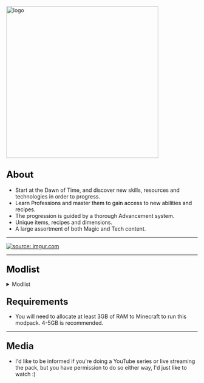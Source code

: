 <img align="center" img src="https://i.imgur.com/FBp7Yic.png" alt="logo" width="400"/>

## <span style="color: #000000;"><span style="font-size: 24px;">About</span></span>

*   Start at the Dawn of Time, and discover new skills, resources and technologies in order to progress.
*   <span style="color: #000000;">Learn Professions and master them to gain access to new abilities and recipes.  
    </span>
*   The progression is guided by a thorough Advancement system.
*   Unique items, recipes and dimensions.
*   A large assortment of both Magic and Tech content.

* * *

[![](https://discordapp.com/assets/fc0b01fe10a0b8c602fb0106d8189d9b.png "source: imgur.com")](https://discord.gg/HnWNd7X)

* * *

### <span style="color: #000000; font-size: 24px;">Modlist</span>

<details> 
  <summary>Modlist</summary>
    <p>
	<ul>
<li>



   [CraftTweaker (by jaredlll08)](https://minecraft.curseforge.com/mc-mods/239197)</li>
<li>

   [MTLib (by jaredlll08)](https://minecraft.curseforge.com/mc-mods/253211)</li>
<li>

   [ModTweaker (by jaredlll08)](https://minecraft.curseforge.com/mc-mods/220954)</li>
<li>

   [B.A.S.E (by lanse505)](https://minecraft.curseforge.com/mc-mods/246996)</li>
<li>

   [ContentTweaker (by jaredlll08)](https://minecraft.curseforge.com/mc-mods/237065)</li>
<li>

   [Athenaeum (by codetaylor)](https://minecraft.curseforge.com/mc-mods/284350)</li>
<li>

   [Artisan Worktables (by codetaylor)](https://minecraft.curseforge.com/mc-mods/284351)</li>
<li>

   [Bookshelf (by Darkhax)](https://minecraft.curseforge.com/mc-mods/228525)</li>
<li>

   [Game Stages (by Darkhax)](https://minecraft.curseforge.com/mc-mods/268655)</li>
<li>

   [Item Stages (by Darkhax)](https://minecraft.curseforge.com/mc-mods/280316)</li>
<li>

   [Mob Stages (by Darkhax)](https://minecraft.curseforge.com/mc-mods/278359)</li>
<li>

   [Recipe Stages (by jaredlll08)](https://minecraft.curseforge.com/mc-mods/280554)</li>
<li>

   [Ore Stages (by Darkhax)](https://minecraft.curseforge.com/mc-mods/290201)</li>
<li>

   [JourneyMap (by techbrew)](https://minecraft.curseforge.com/mc-mods/32274)</li>
<li>

   [JourneyMapStages (by Darkhax)](https://minecraft.curseforge.com/mc-mods/289753)</li>
<li>

   [Dynamic Trees (by ferreusveritas)](https://minecraft.curseforge.com/mc-mods/252818)</li>
<li>

   [TellMe (by masa_)](https://minecraft.curseforge.com/mc-mods/225781)</li>
<li>

   [Caliper (by Darkhax)](https://minecraft.curseforge.com/mc-mods/266824)</li>
<li>

   [BetterFps (by Guichaguri)](https://minecraft.curseforge.com/mc-mods/229876)</li>
<li>

   [TipTheScales (by jaredlll08)](https://minecraft.curseforge.com/mc-mods/282313)</li>
<li>

   [JustTheTips (by deflatedpickle)](https://minecraft.curseforge.com/mc-mods/275356)</li>
<li>

   [Controlling (by jaredlll08)](https://minecraft.curseforge.com/mc-mods/250398)</li>
<li>

   [Placebo (by Shadows_of_Fire)](https://minecraft.curseforge.com/mc-mods/283644)</li>
<li>

   [Toast Control (by Shadows_of_Fire)](https://minecraft.curseforge.com/mc-mods/271740)</li>
<li>

   [Default Options (by BlayTheNinth)](https://minecraft.curseforge.com/mc-mods/232131)</li>
<li>

   [Default World Generator (port) (by EzTerry)](https://minecraft.curseforge.com/mc-mods/241140)</li>
<li>

   [Just Enough Items (JEI) (by mezz)](https://minecraft.curseforge.com/mc-mods/238222)</li>
<li>

   [Hwyla (by TehNut)](https://minecraft.curseforge.com/mc-mods/253449)</li>
<li>

   [TombManyGraves 2 API (by M4thG33k)](https://minecraft.curseforge.com/mc-mods/294202)</li>
<li>

   [Tomb Many Graves 2 (by M4thG33k)](https://minecraft.curseforge.com/mc-mods/262823)</li>
<li>

   [Better Advancements (by Way2muchnoise)](https://minecraft.curseforge.com/mc-mods/272515)</li>
<li>

   [BNBGamingLib (by BloodNBonesGaming)](https://minecraft.curseforge.com/mc-mods/229587)</li>
<li>

   [BnBGamingCore (by BloodNBonesGaming)](https://minecraft.curseforge.com/mc-mods/274341)</li>
<li>

   [Triumph (by BloodNBonesGaming)](https://minecraft.curseforge.com/mc-mods/235492)</li>
<li>

   [Custom Main Menu (by lumien231)](https://minecraft.curseforge.com/mc-mods/226406)</li>
<li>

   [Resource Loader (by lumien231)](https://minecraft.curseforge.com/mc-mods/226447)</li>
<li>

   [Inventory Tweaks (by Kobata)](https://minecraft.curseforge.com/mc-mods/223094)</li>
<li>

   [Morpheus (by Quetzi)](https://minecraft.curseforge.com/mc-mods/69118)</li>
<li>

   [Mouse Tweaks (by YaLTeR97)](https://minecraft.curseforge.com/mc-mods/60089)</li>
<li>

   [Chisels & Bits (by AlgorithmX2)](https://minecraft.curseforge.com/mc-mods/231095)</li>
<li>

   [AppleSkin (by squeek502)](https://minecraft.curseforge.com/mc-mods/248787)</li>
<li>

   [Mantle (by mDiyo)](https://minecraft.curseforge.com/mc-mods/74924)</li>
<li>

   [Natura (by mDiyo)](https://minecraft.curseforge.com/mc-mods/74120)</li>
<li>

   [ReAuth (by TechnicianLP)](https://minecraft.curseforge.com/mc-mods/237701)</li>
<li>

   [Wawla - What Are We Looking At (by Darkhax)](https://minecraft.curseforge.com/mc-mods/224712)</li>
<li>

   [KleeSlabs (by BlayTheNinth)](https://minecraft.curseforge.com/mc-mods/241895)</li>
<li>

   [Clumps (by jaredlll08)](https://minecraft.curseforge.com/mc-mods/256717)</li>
<li>

   [Cyclops Core (by kroeser)](https://minecraft.curseforge.com/mc-mods/232758)</li>
<li>

   [Common Capabilities (by kroeser)](https://minecraft.curseforge.com/mc-mods/247007)</li>
<li>

   [NetherPortalFix (by BlayTheNinth)](https://minecraft.curseforge.com/mc-mods/241160)</li>
<li>

   [FastWorkbench (by Shadows_of_Fire)](https://minecraft.curseforge.com/mc-mods/288885)</li>
<li>

   [MPUtils (by GenDeathrow)](https://minecraft.curseforge.com/mc-mods/244940)</li>
<li>

   [MPUtils Basic Tools (by GenDeathrow)](https://minecraft.curseforge.com/mc-mods/245889)</li>
<li>

   [Diet Hoppers (by RWTema)](https://minecraft.curseforge.com/mc-mods/278385)</li>
<li>

   [Neat (by Vazkii)](https://minecraft.curseforge.com/mc-mods/238372)</li>
<li>

   [More Overlays (by feldim2425)](https://minecraft.curseforge.com/mc-mods/243478)</li>
<li>

   [SwingThroughGrass (by exidex)](https://minecraft.curseforge.com/mc-mods/264353)</li>
<li>

   [Nature's Compass (by ChaosTheDude)](https://minecraft.curseforge.com/mc-mods/252848)</li>
<li>

   [Just a Few Fish (by Tmtravlr)](https://minecraft.curseforge.com/mc-mods/235261)</li>
<li>

   [Just Enough Pattern Banners (by Lorexe)](https://minecraft.curseforge.com/mc-mods/263590)</li>
<li>

   [CodeChicken Lib 1.8.+ (by covers1624)](https://minecraft.curseforge.com/mc-mods/242818)</li>
<li>

   [Modular Machinery (by HellFirePvP)](https://minecraft.curseforge.com/mc-mods/270790)</li>
<li>

   [Bed Patch (by Mordenkainen3141)](https://minecraft.curseforge.com/mc-mods/282963)</li>
<li>

   [Water Strainer (by Rubironi)](https://minecraft.curseforge.com/mc-mods/246939)</li>
<li>

   [Better Foliage (by octarine_noise)](https://minecraft.curseforge.com/mc-mods/228529)</li>
<li>

   [Client Tweaks (by BlayTheNinth)](https://minecraft.curseforge.com/mc-mods/251407)</li>
<li>

   [Dimension Stages (by Darkhax)](https://minecraft.curseforge.com/mc-mods/269398)</li>
<li>

   [Mo' Villages (by The_WeatherPony)](https://minecraft.curseforge.com/mc-mods/243205)</li>
<li>

   [Villager Trade Tables (by csb987)](https://minecraft.curseforge.com/mc-mods/260621)</li>
<li>

   [Together Forever (by Buuz135)](https://minecraft.curseforge.com/mc-mods/285968)</li>
<li>

   [Water Control Extreme (by Dr_Codex)](https://minecraft.curseforge.com/mc-mods/277890)</li>
<li>

   [Primal Tech (by Vadis365)](https://minecraft.curseforge.com/mc-mods/290612)</li>
<li>

   [Serene Seasons (by Glitchfiend)](https://minecraft.curseforge.com/mc-mods/291874)</li>
<li>

   [RandomPatches (by TheRandomLabs)](https://minecraft.curseforge.com/mc-mods/285612)</li>
<li>

   [RandomTweaks (by TheRandomLabs)](https://minecraft.curseforge.com/mc-mods/258205)</li>
<li>

   [Block Drops (JEI Addon) (by MrRiegel)](https://minecraft.curseforge.com/mc-mods/244181)</li>
<li>

   [Traverse (by ProfessorProspector)](https://minecraft.curseforge.com/mc-mods/267769)</li>
<li>

   [Familiar Fauna (by Glitchfiend)](https://minecraft.curseforge.com/mc-mods/289347)</li>
<li>

   [Unloader (by Unnoen)](https://minecraft.curseforge.com/mc-mods/286230)</li>
<li>

   [Wild Crops (by kormic911)](https://minecraft.curseforge.com/mc-mods/268819)</li>
<li>

   [Dynamic Trees - Traverse Compat (by odorousrex60365)](https://minecraft.curseforge.com/mc-mods/296604)</li>
<li>

   [Tinkers Construct (by mDiyo)](https://minecraft.curseforge.com/mc-mods/74072)</li>
<li>

   [TinkerStages (by Darkhax)](https://minecraft.curseforge.com/mc-mods/275343)</li>
<li>

   [Tinkers' Tool Leveling (by bonusboni)](https://minecraft.curseforge.com/mc-mods/250957)</li>
<li>

   [Rustic (by mangoose3039)](https://minecraft.curseforge.com/mc-mods/256141)</li>
<li>

   [Immersive Engineering (by BluSunrize)](https://minecraft.curseforge.com/mc-mods/231951)</li>
<li>

   [Construct's Armory (by theillusivec4)](https://minecraft.curseforge.com/mc-mods/287683)</li>
<li>

   [Pam's HarvestCraft (by MatrexsVigil)](https://minecraft.curseforge.com/mc-mods/221857)</li>
<li>

   [FPS Reducer (by bre2el)](https://minecraft.curseforge.com/mc-mods/280294)</li>
<li>

   [Dimensional Control (by BloodNBonesGaming)](https://minecraft.curseforge.com/mc-mods/229588)</li>
<li>

   [Cucumber Library (by BlakeBr0)](https://minecraft.curseforge.com/mc-mods/272335)</li>
<li>

   [Pickle Tweaks (by BlakeBr0)](https://minecraft.curseforge.com/mc-mods/238761)</li>
<li>

   [Just Enough HarvestCraft (JEHC) (by mrAppleXZ)](https://minecraft.curseforge.com/mc-mods/267939)</li>
<li>

   [Modular Diversity (by BordListian)](https://minecraft.curseforge.com/mc-mods/280506)</li>
<li>

   [Immersive Petroleum (by theFlaxbeard)](https://minecraft.curseforge.com/mc-mods/268250)</li>
<li>

   [CoFH World (by TeamCoFH)](https://minecraft.curseforge.com/mc-mods/271384)</li>
<li>

   [Just Enough Dimensions (by masa_)](https://minecraft.curseforge.com/mc-mods/254317)</li>
<li>

   [Just Enough Petroleum (by BordListian)](https://minecraft.curseforge.com/mc-mods/291727)</li>
<li>

   [Restriction (by davqvist)](https://minecraft.curseforge.com/mc-mods/293868)</li>
<li>

   [Realistic Ore Veins (by alcatrazEscape)](https://minecraft.curseforge.com/mc-mods/296887)</li>
<li>

   [Redstone Flux (by TeamCoFH)](https://minecraft.curseforge.com/mc-mods/270789)</li>
<li>

   [CoFH Core (by TeamCoFH)](https://minecraft.curseforge.com/mc-mods/69162)</li>
<li>

   [Thermal Foundation (by TeamCoFH)](https://minecraft.curseforge.com/mc-mods/222880)</li>
<li>

   [Simple Camp Fire (by Yubs)](https://minecraft.curseforge.com/mc-mods/271615)</li>
<li>

   [Additional Banners (by Darkhax)](https://minecraft.curseforge.com/mc-mods/230137)</li>
<li>

   [Alternating Flux (by AntiBlueQuirk)](https://minecraft.curseforge.com/mc-mods/285135)</li>
<li>

   [Charset Lib (by asiekierka)](https://minecraft.curseforge.com/mc-mods/284523)</li>
<li>

   [Charset Storage - Barrels (by asiekierka)](https://minecraft.curseforge.com/mc-mods/284529)</li>
<li>

   [Charset Storage - Tanks (by asiekierka)](https://minecraft.curseforge.com/mc-mods/284530)</li>
<li>

   [Architect (by SangarWasTaken)](https://minecraft.curseforge.com/mc-mods/264874)</li>
<li>

   [ArchitectureCraft - ElytraDev Version (by darkevilmac)](https://minecraft.curseforge.com/mc-mods/277631)</li>
<li>

   [Better Builder's Wands (by Portablejim)](https://minecraft.curseforge.com/mc-mods/238403)</li>
<li>

   [BiblioCraft (by JDSinclair)](https://minecraft.curseforge.com/mc-mods/228027)</li>
<li>

   [Shadowfacts' Forgelin (by shadowfactsmc)](https://minecraft.curseforge.com/mc-mods/248453)</li>
<li>

   [LibrarianLib (by yrsegal)](https://minecraft.curseforge.com/mc-mods/252910)</li>
<li>

   [Baubles (by azanor)](https://minecraft.curseforge.com/mc-mods/227083)</li>
<li>

   [Hooked (by thecodewarrior1)](https://minecraft.curseforge.com/mc-mods/297209)</li>
<li>

   [McJtyLib (by McJty)](https://minecraft.curseforge.com/mc-mods/233105)</li>
<li>

   [MeeCreeps (by McJty)](https://minecraft.curseforge.com/mc-mods/281390)</li>
<li>

   [Dropt (by codetaylor)](https://minecraft.curseforge.com/mc-mods/284973)</li>
<li>

   [Scavenge (by Speiger)](https://minecraft.curseforge.com/mc-mods/282988)</li>
<li>

   [Scavenge-GameStages (by Speiger)](https://minecraft.curseforge.com/mc-mods/289980)</li>
<li>

   [Tinkered Hegemony (by asiekierka)](https://minecraft.curseforge.com/mc-mods/292491)</li>
<li>

   [Guide-API (by TehNut)](https://minecraft.curseforge.com/mc-mods/228832)</li>
<li>

   [Blood Magic (by WayofTime)](https://minecraft.curseforge.com/mc-mods/224791)</li>
<li>

   [Botania (by Vazkii)](https://minecraft.curseforge.com/mc-mods/225643)</li>
<li>

   [IvToolkit (by Ivorforce)](https://minecraft.curseforge.com/mc-mods/224535)</li>
<li>

   [Recurrent Complex (by Ivorforce)](https://minecraft.curseforge.com/mc-mods/223150)</li>
<li>

   [Waila Harvestability (by squeek502)](https://minecraft.curseforge.com/mc-mods/79287)</li>
<li>

   [Ancient Warfare 2 (by shadowmage45)](https://minecraft.curseforge.com/mc-mods/224602)</li>
<li>

   [Charset Storage - Chests (by asiekierka)](https://minecraft.curseforge.com/mc-mods/298584)</li>
<li>

   [Tree Tweaker (by super_fluke50036)](https://minecraft.curseforge.com/mc-mods/298747)</li>
<li>

   [Refined Relocation 2 (by BlayTheNinth)](https://minecraft.curseforge.com/mc-mods/247135)</li>
<li>

   [ConnectedTexturesMod (by tterrag1098)](https://minecraft.curseforge.com/mc-mods/267602)</li>
<li>

   [Chisel (by tterrag1098)](https://minecraft.curseforge.com/mc-mods/235279)</li>
<li>

   [Charset Immersion (by asiekierka)](https://minecraft.curseforge.com/mc-mods/291374)</li>
<li>

   [Mystical Wildlife (by Lykrast)](https://minecraft.curseforge.com/mc-mods/292226)</li>
<li>

   [Magical Map (by Shadows_of_Fire)](https://minecraft.curseforge.com/mc-mods/261281)</li>
<li>

   [Ore Excavation (by Funwayguy)](https://minecraft.curseforge.com/mc-mods/250898)</li>
<li>

   [Gamestage Books (by IterationFunk)](https://minecraft.curseforge.com/mc-mods/296392)</li>
<li>

   [Chutes (by Lykrast)](https://minecraft.curseforge.com/mc-mods/300296)</li>
<li>

   [Ore Prospectors (by Lothrazar)](https://minecraft.curseforge.com/mc-mods/275086)</li>
<li>

   [No More Punching Tree (by TheAwesomeGem)](https://minecraft.curseforge.com/mc-mods/284011)</li>
<li>

   [Linear (by Tschipp)](https://minecraft.curseforge.com/mc-mods/300299)</li>
<li>

   [HitWithAxe (by Shadows_of_Fire)](https://minecraft.curseforge.com/mc-mods/300454)</li>
<li>

   [AutoRegLib (by Vazkii)](https://minecraft.curseforge.com/mc-mods/250363)</li>
<li>

   [Quark (by Vazkii)](https://minecraft.curseforge.com/mc-mods/243121)</li>
<li>

   [Spartan Weaponry (by ObliviousSpartan)](https://minecraft.curseforge.com/mc-mods/278141)</li>
<li>

   [[SBM] Wooden Shears (by darkguardsman)](https://minecraft.curseforge.com/mc-mods/250880)</li>
<li>

   [In Control! (by McJty)](https://minecraft.curseforge.com/mc-mods/257356)</li>
<li>

   [Carry On (by Tschipp)](https://minecraft.curseforge.com/mc-mods/274259)</li>
<li>

   [Ariente (by McJty)](https://minecraft.curseforge.com/mc-mods/301076)</li>
<li>

   [JEI Villagers (by Buuz135)](https://minecraft.curseforge.com/mc-mods/283013)</li>
<li>

   [TickProfiler (by minimallycorrect)](https://minecraft.curseforge.com/mc-mods/270330)</li>
<li>

   [LagGoggles (by Terminator_NL)](https://minecraft.curseforge.com/mc-mods/283525)</li>
<li>

   [Pillagers (by Darkhax)](https://minecraft.curseforge.com/mc-mods/288907)</li>
<li>

   [Spartan Shields (by ObliviousSpartan)](https://minecraft.curseforge.com/mc-mods/252239)</li>
<li>

   [Some Like It Dry (by super_fluke50036)](https://minecraft.curseforge.com/mc-mods/301306)</li>
<li>

   [World Stripper (by EwyBoy)](https://minecraft.curseforge.com/mc-mods/250603)</li>
<li>

   [Akashic Tome (by Vazkii)](https://minecraft.curseforge.com/mc-mods/250577)</li>
<li>

   [Industrial Renewal (by Cassiobsk8)](https://minecraft.curseforge.com/mc-mods/299849)</li>
<li>

   [ModelLoader (by cout970)](https://minecraft.curseforge.com/mc-mods/277663)</li>
<li>

   [Magneticraft (by cout970)](https://minecraft.curseforge.com/mc-mods/224808)</li>
<li>

   [Clay Bucket (by abecderic)](https://minecraft.curseforge.com/mc-mods/242568)</li>
<li>

   [LootTweaker (by Daomephsta)](https://minecraft.curseforge.com/mc-mods/255257)</li>
</ul>
    </p>
</details>

### <span style="font-size: 24px;">Requirements</span>

*   You will need to allocate at least 3GB of RAM to Minecraft to run this modpack. 4-5GB is recommended.

* * *

### <span style="font-size: 24px;">Media</span>

*   I'd like to be informed if you're doing a YouTube series or live streaming the pack, but you have permission to do so either way, I'd just like to watch :)
